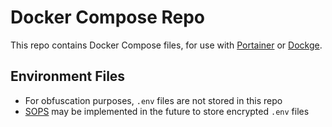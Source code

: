 # Docker Compose Repo

This repo contains Docker Compose files, for use with [Portainer](https://docs.portainer.io/user/docker/stacks/add#option-3-git-repository) or [Dockge](https://github.com/louislam/dockge).

## Environment Files

- For obfuscation purposes, `.env` files are not stored in this repo
- [SOPS](https://github.com/getsops/sops) may be implemented in the future to store encrypted `.env` files
